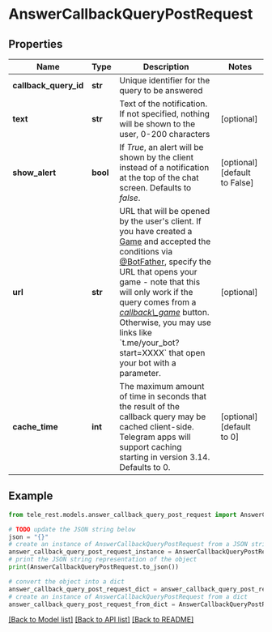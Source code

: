 # AnswerCallbackQueryPostRequest


## Properties

Name | Type | Description | Notes
------------ | ------------- | ------------- | -------------
**callback_query_id** | **str** | Unique identifier for the query to be answered | 
**text** | **str** | Text of the notification. If not specified, nothing will be shown to the user, 0-200 characters | [optional] 
**show_alert** | **bool** | If *True*, an alert will be shown by the client instead of a notification at the top of the chat screen. Defaults to *false*. | [optional] [default to False]
**url** | **str** | URL that will be opened by the user&#39;s client. If you have created a [Game](https://core.telegram.org/bots/api/#game) and accepted the conditions via [@BotFather](https://t.me/botfather), specify the URL that opens your game - note that this will only work if the query comes from a [*callback\\_game*](https://core.telegram.org/bots/api/#inlinekeyboardbutton) button.    Otherwise, you may use links like &#x60;t.me/your_bot?start&#x3D;XXXX&#x60; that open your bot with a parameter. | [optional] 
**cache_time** | **int** | The maximum amount of time in seconds that the result of the callback query may be cached client-side. Telegram apps will support caching starting in version 3.14. Defaults to 0. | [optional] [default to 0]

## Example

```python
from tele_rest.models.answer_callback_query_post_request import AnswerCallbackQueryPostRequest

# TODO update the JSON string below
json = "{}"
# create an instance of AnswerCallbackQueryPostRequest from a JSON string
answer_callback_query_post_request_instance = AnswerCallbackQueryPostRequest.from_json(json)
# print the JSON string representation of the object
print(AnswerCallbackQueryPostRequest.to_json())

# convert the object into a dict
answer_callback_query_post_request_dict = answer_callback_query_post_request_instance.to_dict()
# create an instance of AnswerCallbackQueryPostRequest from a dict
answer_callback_query_post_request_from_dict = AnswerCallbackQueryPostRequest.from_dict(answer_callback_query_post_request_dict)
```
[[Back to Model list]](../README.md#documentation-for-models) [[Back to API list]](../README.md#documentation-for-api-endpoints) [[Back to README]](../README.md)


